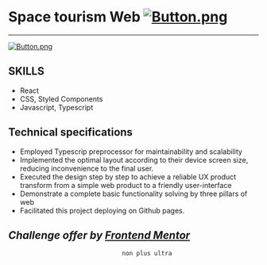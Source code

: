 # Space tourism Web [![Button.png](https://i.postimg.cc/zvTsvrq1/Button.png)](https://marianotorresleyva.github.io/Ecommerce1Page/public/)

---

[![Button.png](https://i.postimg.cc/SKSYwGNG/preview.jpg)](https://marianotorresleyva.github.io/Ecommerce1Page/public/)

## SKILLS

-   React
-   CSS, Styled Components
-   Javascript, Typescript

## Technical specifications

-   Employed Typescrip preprocessor for maintainability and scalability
-   Implemented the optimal layout according to their device screen size, reducing inconvenience to the final user.
-   Executed the design step by step to achieve a reliable UX product transform from a simple web product to a friendly user-interface
-   Demonstrate a complete basic functionality solving by three pillars of web
-   Facilitated this project deploying on Github pages.

## _Challenge offer by [Frontend Mentor](https://www.frontendmentor.io/challenges)_

                                    non plus ultra
